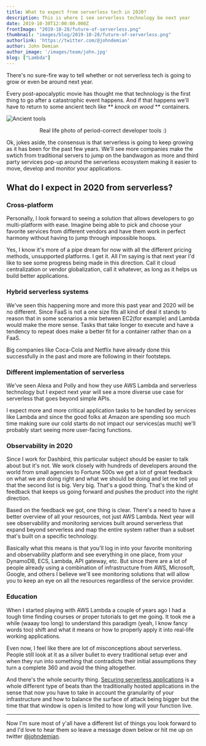 ```yaml
---
title: What to expect from serverless tech in 2020?
description: This is where I see serverless technology be next year
date: 2019-10-30T12:00:00.000Z
frontImage: "2019-10-28/future-of-serverless.png"
thumbnail: "images/blog/2019-10-28/future-of-serverless.png"
authorlink: 'https://twitter.com/@johndemian'
author: John Demian
author_image: '/images/team/john.jpg'
blog: ["Lambda"]
---
```

There's no sure-fire way to tell whether or not serverless tech is going to grow or even be around next year. 

Every post-apocalyptic movie has thought me that technology is the first thing to go after a catastrophic event happens. And if that happens we'll have to return to some ancient tech like ** *knock on wood* ** containers.

![Ancient tools](https://thepracticaldev.s3.amazonaws.com/i/8dds2n2iv6um40pb38kr.png)
<center>Real life photo of period-correct developer tools :)</center>

Ok, jokes aside, the consensus is that serverless is going to keep growing as it has been for the past few years. We'll see more companies make the swtich from traditional servers to jump on the bandwagon as more and third party services pop-up around the serverless ecosystem making it easier to move, develop and monitor your applications.

## What do I expect in 2020 from serverless?

### Cross-platform
Personally, I look forward to seeing a solution that allows developers to go multi-platform with ease. Imagine being able to pick and choose your favorite services from different vendors and have them work in perfect harmony without having to jump through impossible hoops.

Yes, I know it's more of a pipe dream for now with all the different pricing methods, unsupported platforms. I get it. All I'm saying is that next year I'd like to see some progress being made in this direction. Call it cloud centralization or vendor globalization, call it whatever, as long as it helps us build better applications.

### Hybrid serverless systems
We've seen this happening more and more this past year and 2020 will be no different. Since FaaS is not a one size fits all kind of deal it stands to reason that in some scenarios a mix between EC2(for example) and Lambda would make the more sense. Tasks that take longer to execute and have a tendency to repeat does make a better fit for a container rather than on a FaaS.

Big companies like Coca-Cola and Netflix have already done this successfully in the past and more are following in their footsteps.


### Different implementation of serverless
We've seen Alexa and Polly and how they use AWS Lambda and serverless technology but I expect next year will see a more diverse use case for serverless that goes beyond simple APIs.

I expect more and more critical application tasks to be handled by services like Lambda and since the good folks at Amazon are spending soo much time making sure our cold starts do not impact our services(as much) we'll probably start seeing more user-facing functions.

### Observability in 2020
Since I work for Dashbird, this particular subject should be easier to talk about but it's not. We work closely with hundreds of developers around the world from small agencies to Fortune 500s we get a lot of great feedback on what we are doing right and what we should be doing and let me tell you that the second list is big. Very big.
That's a good thing. That's the kind of feedback that keeps us going forward and pushes the product into the right direction.

Based on the feedback we got, one thing is clear. There's a need to have a better overview of all your resources, not just AWS Lambda. Next year will see observability and monitoring services built around serverless that expand beyond serverless and map the entire system rather than a subset that's built on a specific technology. 

Basically what this means is that you'll log in into your favorite monitoring and observability platform and see everything in one place, from your DynamoDB, ECS, Lambda, API gateway, etc. But since there are a lot of people already using a combination of infrastructure from AWS, Microsoft, Google, and others I believe we'll see monitoring solutions that will allow you to keep an eye on all the resources regardless of the service provider.

### Education
When I started playing with AWS Lambda a couple of years ago I had a tough time finding courses or proper tutorials to get me going. It took me a while (waaay too long) to understand this paradigm (yeah, I know fancy words too) shift and what it means or how to properly apply it into real-life working applications.

Even now, I feel like there are lot of misconceptions about serverless. People still look at it as a silver bullet to every traditional setup ever and when they run into something that contradicts their initial assumptions they turn a complete 360 and avoid the thing altogether.

And there's the whole security thing. <a href="https://dashbird.io/blog/security-in-serverless/">Securing serverless applications</a> is a whole different type of beats than the traditionally hosted applications in the sense that now you have to take in account the granularity of your infrastructure and how to balance the surface of attack being bigger but the time that that window is open is limited to how long will your function live.

--- 

Now I'm sure most of y'all have a different list of things you look forward to and I'd love to hear them so leave a message down below or hit me up on twitter <a href="https://twitter.com/JohnDemian">@johndemian</a>.